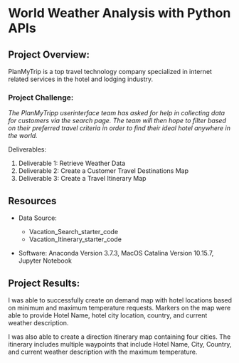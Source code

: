 # World Weather Analysis with Python APIs

## Project Overview:
PlanMyTrip is a top travel technology company specialized in internet related services in the hotel and lodging industry.

### Project Challenge:
*The PlanMyTripp userinterface team has asked for help in collecting data for customers via the search page.  The team will then hope to filter based on their preferred travel criteria in order to find their ideal hotel anywhere in the world.*

Deliverables:
1. Deliverable 1: Retrieve Weather Data
2. Deliverable 2: Create a Customer Travel Destinations Map
3. Deliverable 3: Create a Travel Itinerary Map

## Resources
- Data Source:
    - Vacation_Search_starter_code
    - Vacation_Itinerary_starter_code

- Software: Anaconda Version 3.7.3, MacOS Catalina Version 10.15.7, Jupyter Notebook

## Project Results:
I was able to successfully create on demand map with hotel locations based on minimum and maximum temperature requests. Markers on the map were able to provide Hotel Name, hotel city location, country, and current weather description. 

I was also able to create a direction itinerary map containing four cities. The itinerary includes multiple waypoints that include Hotel Name, City, Country, and current weather description with the maximum temperature. 
